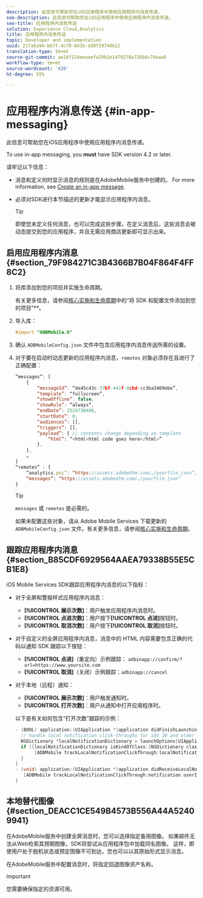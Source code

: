 ```yaml
---
description: 此信息可帮助您在iOS应用程序中使用应用程序内消息传递。
seo-description: 此信息可帮助您在iOS应用程序中使用应用程序内消息传递。
seo-title: 应用程序内消息传送
solution: Experience Cloud,Analytics
title: 应用程序内消息传送
topic: Developer and implementation
uuid: 21fa6a94-bb7f-4c78-843b-a50f1974db22
translation-type: tm+mt
source-git-commit: ae16f224eeaeefa29b2e1479270a72694c79aaa0
workflow-type: tm+mt
source-wordcount: '420'
ht-degree: 55%

---
```



# 应用程序内消息传送 {#in-app-messaging}

此信息可帮助您在iOS应用程序中使用应用程序内消息传递。

To use in-app messaging, you **must** have SDK version 4.2 or later.

请牢记以下信息：

* 消息和定义何时显示消息的规则是在AdobeMobile服务中创建的。 For more information, see [Create an in-app message](/help/using/in-app-messaging/t-in-app-message/t-in-app-message.md).
* 必须对SDK进行本节描述的更新才能显示应用程序内消息。

   >[!TIP]
   >
   >即使您未定义任何消息，也可以完成这些步骤。在定义消息后，这些消息会被动态提交到您的应用程序，并且无需应用商店更新即可显示出来。

## 启用应用程序内消息 {#section_79F984271C3B4366B7B04F864F4FF8C2}

1. 将库添加到您的项目并实施生命周期。

   有关更多信息，请参阅[核心实施和生命周期](/help/ios/getting-started/requirements.md)中的“将 SDK 和配置文件添加到您的项目”**。

1. 导入库：

   ```objective-c
   #import "ADBMobile.h"
   ```

1. 确认 `ADBMobileConfig.json` 文件中包含应用程序内消息传送所需的设置。
1. 对于要在启动时动态更新的应用程序内消息，`remotes` 对象必须存在且进行了正确配置：

   ```js
   “messages”: [ 
       { 
           “messageId”: “de45c43c-37bf-441f-8cbd-cc3ba3469ebe”, 
           “template”: “fullscreen”, 
           “showOffline”: false, 
           “showRule”: “always”, 
           “endDate”: 2524730400, 
           “startDate”: 0, 
           “audiences”: [], 
           “triggers”: [], 
           “payload”: { // contents change depending on template 
               “html”: “<html>html code goes here</html>” 
           }, 
       }, 
       … 
   ] 
   “remotes” : { 
       “analytics.poi”: “https://assets.adobedtm.com/…/yourfile.json”, 
       “messages”: “https://assets.adobedtm.com/…/yourfile.json” 
   }
   ```

   >[!TIP]
   >
   >`messages` 或 `remotes` 是必需的。

   如果未配置这些对象，请从 Adobe Mobile Services 下载更新的 `ADBMobileConfig.json` 文件。有关更多信息，请参阅[核心实施和生命周期](/help/ios/getting-started/requirements.md)。

## 跟踪应用程序内消息 {#section_B85CDF6929564AAEA79338B55E5CB1E8}

iOS Mobile Services SDK跟踪应用程序内消息的以下指标：

* 对于全屏和警报样式应用程序内消息：

   * **[!UICONTROL 展示次数]**：用户触发应用程序内消息时。
   * **[!UICONTROL 点进次数]**：用户按下&#x200B;**[!UICONTROL 点进]**&#x200B;按钮时。
   * **[!UICONTROL 取消次数]**：用户按下&#x200B;**[!UICONTROL 取消]**&#x200B;按钮时。

* 对于自定义的全屏应用程序内消息，消息中的 HTML 内容需要包含正确的代码以通知 SDK 跟踪以下按钮：

   * **[!UICONTROL 点进]**（重定向）示例跟踪： `adbinapp://confirm/?url=https://www.yoursite.com`
   * **[!UICONTROL 取消]**（关闭）示例跟踪：`adbinapp://cancel`

* 对于本地（远程）通知：

   * **[!UICONTROL 展示次数]**：用户触发通知时。
   * **[!UICONTROL 打开次数]**：用户从通知中打开应用程序时。

   以下是有关如何包含“打开次数”跟踪的示例：

   ```objective-c
   - (BOOL) application:(UIApplication *)application didFinishLaunchingWithOptions:(NSDictionary *)launchOptions { 
     // handle local notification click-throughs for iOS 10 and older 
     NSDictionary *localNotificationDictionary = launchOptions[UIApplicationLaunchOptionsLocalNotificationKey]; 
     if ([localNotificationDictionary isKindOfClass:[NSDictionary class]]) { 
          [ADBMobile trackLocalNotificationClickThrough:localNotificationDictionary]; 
     } 
   } 
   - (void) application:(UIApplication *)application didReceiveLocalNotification:(UILocalNotification *)notification { 
      [ADBMobile trackLocalNotificationClickThrough:notification.userInfo]; 
   }
   ```

## 本地替代图像 {#section_DEACC1CE549B4573B556A44A52409941}

在AdobeMobile服务中创建全屏消息时，您可以选择指定备用图像。 如果邮件无法从Web检索其预期图像，SDK将尝试从应用程序包中加载同名图像。 这样，即使用户处于脱机状态或预定图像不可到达，您也可以以其原始形式显示消息。

在AdobeMobile服务中配置消息时，将指定回退图像资产名称。

>[!IMPORTANT]
>
>您需要确保指定的资源可用。

